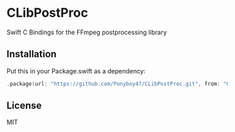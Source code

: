 # CLibPostProc

Swift C Bindings for the FFmpeg postprocessing library

## Installation

Put this in your Package.swift as a dependency:
```swift
.package(url: "https://github.com/Ponyboy47/CLibPostProc.git", from: "0.1.0")
```     
    
## License
MIT
